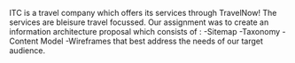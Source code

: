 ITC is a travel company which offers its services through TravelNow! The services are bleisure travel focussed. Our assignment was to create an information architecture proposal which consists  of :
-Sitemap
-Taxonomy
-Content Model
-Wireframes
that best address the needs of our target audience.
